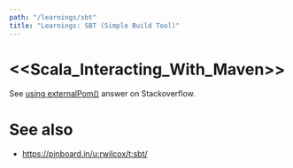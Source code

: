 ```yaml
---
path: "/learnings/sbt"
title: "Learnings: SBT (Simple Build Tool)"
---
```


# <<Scala_Interacting_With_Maven>>

See [using externalPom()](https://stackoverflow.com/a/48172833/224334) answer on Stackoverflow.

# See also

  * https://pinboard.in/u:rwilcox/t:sbt/
